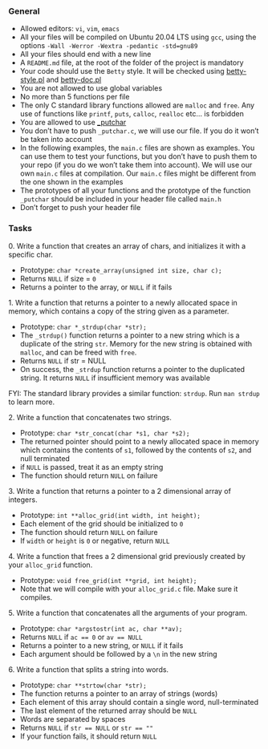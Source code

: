 <h3>General</h3>
<ul>
<li>Allowed editors: <code>vi</code>, <code>vim</code>, <code>emacs</code></li>
<li>All your files will be compiled on Ubuntu 20.04 LTS using <code>gcc</code>, using the options <code>-Wall -Werror -Wextra -pedantic -std=gnu89</code></li>
<li>All your files should end with a new line</li>
<li>A <code>README.md</code> file, at the root of the folder of the project is mandatory</li>
<li>Your code should use the <code>Betty</code> style. It will be checked using <a href="https://github.com/holbertonschool/Betty/blob/master/betty-style.pl" title="betty-style.pl" target="_blank">betty-style.pl</a> and <a href="https://github.com/holbertonschool/Betty/blob/master/betty-doc.pl" title="betty-doc.pl" target="_blank">betty-doc.pl</a></li>
<li>You are not allowed to use global variables</li>
<li>No more than 5 functions per file</li>
<li>The only C standard library functions allowed are <code>malloc</code> and <code>free</code>. Any use of functions like <code>printf</code>, <code>puts</code>, <code>calloc</code>, <code>realloc</code> etc… is forbidden</li>
<li>You are allowed to use <a href="https://github.com/holbertonschool/_putchar.c/blob/master/_putchar.c" title="_putchar" target="_blank">_putchar</a></li>
<li>You don’t have to push <code>_putchar.c</code>, we will use our file. If you do it won’t be taken into account</li>
<li>In the following examples, the <code>main.c</code> files are shown as examples. You can use them to test your functions, but you don’t have to push them to your repo (if you do we won’t take them into account). We will use our own <code>main.c</code> files at compilation. Our <code>main.c</code> files might be different from the one shown in the examples</li>
<li>The prototypes of all your functions and the prototype of the function <code>_putchar</code> should be included in your header file called <code>main.h</code></li>
<li>Don’t forget to push your header file</li>
</ul>
<h3>Tasks</h3>
<p>0. Write a function that creates an array of chars, and initializes it with a specific char.</p>

<ul>
<li>Prototype: <code>char *create_array(unsigned int size, char c);</code></li>
<li>Returns <code>NULL</code> if size = <code>0</code></li>
<li>Returns a pointer to the array, or <code>NULL</code> if it fails</li>
</ul>
<p>1. Write a function that returns a pointer to a newly allocated space in memory, which contains a copy of the string given as a parameter.</p>

<ul>
<li>Prototype: <code>char *_strdup(char *str);</code></li>
<li>The <code>_strdup()</code> function returns a pointer to a new string which is a duplicate of the string <code>str</code>.  Memory for the new string is obtained with <code>malloc</code>, and can be freed with <code>free</code>.</li>
<li>Returns <code>NULL</code> if str = NULL</li>
<li>On success, the <code>_strdup</code> function returns a pointer to the duplicated string.  It returns <code>NULL</code> if insufficient memory was available</li>
</ul>

<p>FYI: The standard library provides a similar function: <code>strdup</code>. Run <code>man strdup</code> to learn more.</p>
<p>2. Write a function that concatenates two strings.</p>

<ul>
<li>Prototype: <code>char *str_concat(char *s1, char *s2);</code></li>
<li>The returned pointer should point to a newly allocated space in memory which contains the contents of <code>s1</code>, followed by the contents of <code>s2</code>, and null terminated</li>
<li>if <code>NULL</code> is passed, treat it as an empty string</li>
<li>The function should return <code>NULL</code> on failure</li>
</ul>
<p>3. Write a function that returns a pointer to a 2 dimensional array of integers.</p>

<ul>
<li>Prototype: <code>int **alloc_grid(int width, int height);</code></li>
<li>Each element of the grid should be initialized to <code>0</code></li>
<li>The function should return <code>NULL</code> on failure</li>
<li>If <code>width</code> or <code>height</code> is <code>0</code> or negative, return <code>NULL</code></li>
</ul>
 <p>4. Write a function that frees a 2 dimensional grid previously created by your <code>alloc_grid</code> function.</p>

<ul>
<li>Prototype: <code>void free_grid(int **grid, int height);</code></li>
<li>Note that we will compile with your <code>alloc_grid.c</code> file. Make sure it compiles.</li>
</ul>
 <p>5. Write a function that concatenates all the arguments of your program.</p>

<ul>
<li>Prototype: <code>char *argstostr(int ac, char **av);</code></li>
<li>Returns <code>NULL</code> if <code>ac == 0</code> or <code>av == NULL</code></li>
<li>Returns a pointer to a new string, or <code>NULL</code> if it fails</li>
<li>Each argument should be followed by a <code>\n</code> in the new string</li>
</ul>
<p>6. Write a function that splits a string into words.</p>

<ul>
<li>Prototype: <code>char **strtow(char *str);</code></li>
<li>The function returns a pointer to an array of strings (words)</li>
<li>Each element of this array should contain a single word, null-terminated</li>
<li>The last element of the returned array should be <code>NULL</code></li>
<li>Words are separated by spaces</li>
<li>Returns <code>NULL</code> if <code>str == NULL</code> or <code>str == ""</code></li>
<li>If your function fails, it should return <code>NULL</code></li>
</ul>
